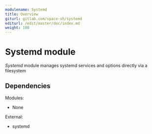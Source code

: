 ```yaml
---
modulename: Systemd
title: Overview
giturl: gitlab.com/space-sh/systemd
editurl: /edit/master/doc/index.md
weight: 100
---
```

# Systemd module

_Systemd_ module manages systemd services and options directly via a filesystem 


## Dependencies

Modules:  
+ None  

External:  
+ systemd  
